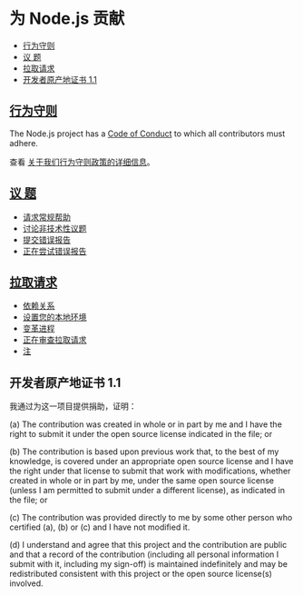 # 为 Node.js 贡献

* [行为守则](#code-of-conduct)
* [议 题](#issues)
* [拉取请求](#pull-requests)
* [开发者原产地证书 1.1](#developers-certificate-of-origin)

## [行为守则](./doc/guides/contributing/code-of-conduct.md)

The Node.js project has a [Code of Conduct](https://github.com/nodejs/admin/blob/HEAD/CODE_OF_CONDUCT.md) to which all contributors must adhere.

查看 [关于我们行为守则政策的详细信息](./doc/guides/contributing/code-of-conduct.md)。

## [议 题](./doc/guides/contributing/issues.md)

* [请求常规帮助](./doc/guides/contributing/issues.md#asking-for-general-help)
* [讨论非技术性议题](./doc/guides/contributing/issues.md#discussing-non-technical-topics)
* [提交错误报告](./doc/guides/contributing/issues.md#submitting-a-bug-report)
* [正在尝试错误报告](./doc/guides/contributing/issues.md#triaging-a-bug-report)

## [拉取请求](./doc/guides/contributing/pull-requests.md)

* [依赖关系](./doc/guides/contributing/pull-requests.md#dependencies)
* [设置您的本地环境](./doc/guides/contributing/pull-requests.md#setting-up-your-local-environment)
* [变革进程](./doc/guides/contributing/pull-requests.md#the-process-of-making-changes)
* [正在审查拉取请求](./doc/guides/contributing/pull-requests.md#reviewing-pull-requests)
* [注](./doc/guides/contributing/pull-requests.md#notes)

<a id="developers-certificate-of-origin"></a>

## 开发者原产地证书 1.1

我通过为这一项目提供捐助，证明：

 (a) The contribution was created in whole or in part by me and I have the right to submit it under the open source license indicated in the file; or

 (b) The contribution is based upon previous work that, to the best of my knowledge, is covered under an appropriate open source license and I have the right under that license to submit that work with modifications, whether created in whole or in part by me, under the same open source license (unless I am permitted to submit under a different license), as indicated in the file; or

 (c) The contribution was provided directly to me by some other person who certified (a), (b) or (c) and I have not modified it.

 (d) I understand and agree that this project and the contribution are public and that a record of the contribution (including all personal information I submit with it, including my sign-off) is maintained indefinitely and may be redistributed consistent with this project or the open source license(s) involved.
